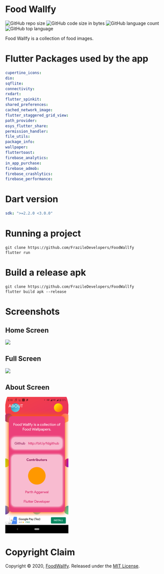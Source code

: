 # Food Wallfy

![GitHub repo size](https://img.shields.io/github/repo-size/FrazileDevelopers/FoodWallfy) ![GitHub code size in bytes](https://img.shields.io/github/languages/code-size/FrazileDevelopers/FoodWallfy) ![GitHub language count](https://img.shields.io/github/languages/count/FrazileDevelopers/FoodWallfy) ![GitHub top language](https://img.shields.io/github/languages/top/FrazileDevelopers/FoodWallfy)

Food Wallfy is a collection of food images.

# Flutter Packages used by the app

```yaml
cupertino_icons:
dio:
sqflite:
connectivity:
rxdart:
flutter_spinkit:
shared_preferences:
cached_network_image:
flutter_staggered_grid_view:
path_provider:
esys_flutter_share:
permission_handler:
file_utils:
package_info:
wallpaper:
fluttertoast:
firebase_analytics:
in_app_purchase:
firebase_admob:
firebase_crashlytics:
firebase_performance:
```

# Dart version

```yaml
sdk: ">=2.2.0 <3.0.0"
```

# Running a project

```console
git clone https://github.com/FrazileDevelopers/FoodWallfy
flutter run
```

# Build a release apk

```console
git clone https://github.com/FrazileDevelopers/FoodWallfy
flutter build apk --release
```

# Screenshots

## Home Screen

<img src="assets/screenshots/home.png" width="200px" />

## Full Screen

<img src="assets/screenshots/full.png" width="200px" />

## About Screen

<img src="assets/screenshots/about.png" width="200px" />

<!-- # ☕️ Donate
<a href="https://www.buymeacoffee.com/Frazile" target="_blank"><img src="https://bmc-cdn.nyc3.digitaloceanspaces.com/BMC-button-images/custom_images/orange_img.png" alt="Buy Me A Coffee" style="height: auto !important;width: auto !important;" ></a> -->

# Copyright Claim

Copyright © 2020, [FoodWallfy](https://github.com/FrazileDevelopers/FoodWallfy).
Released under the [MIT License](LICENSE).

<!-- Encryption

```shell
openssl enc -aes-256-cbc -e -in google-services.json -out google-services.fz
```

Decryption

```shell
openssl enc -aes-256-cbc -d -in google-services.json -out google-services.fz
``` -->

